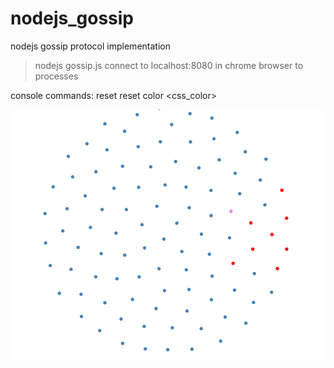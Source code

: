 # nodejs_gossip
nodejs gossip protocol implementation

>nodejs gossip.js
connect to localhost:8080 in chrome browser to processes

console commands:
reset
reset <peer>
color <css_color>

<img src="img2.png">
